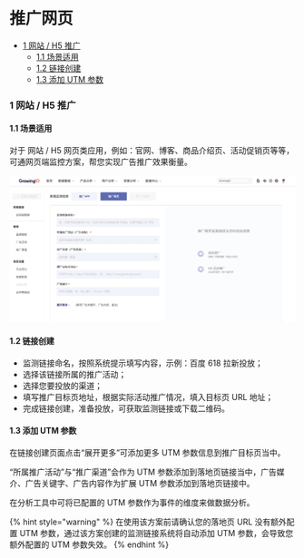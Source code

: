 # 推广网页

* [1 网站 / H5 推广](tui-guang-wang-ye.md#1-wang-zhan-h5-tui-guang) 
  * [1.1 场景适用](tui-guang-wang-ye.md#11-chang-jing-shi-yong)
  * [1.2 链接创建](tui-guang-wang-ye.md#12-lian-jie-chuang-jian)
  * [1.3 添加 UTM 参数](tui-guang-wang-ye.md#13-tian-jia-utm-can-shu)

### 1 网站 / H5 推广 

#### 1.1 场景适用

对于 网站 / H5 网页类应用，例如：官网、博客、商品介绍页、活动促销页等等，可通网页端监控方案，帮您实现广告推广效果衡量。

![](../../.gitbook/assets/image%20%28121%29.png)

#### 1.2 链接创建

* 监测链接命名，按照系统提示填写内容，示例：百度 618 拉新投放；
* 选择该链接所属的推广活动；
* 选择您要投放的渠道；
* 填写推广目标页地址，根据实际活动推广情况，填入目标页 URL 地址；
* 完成链接创建，准备投放，可获取监测链接或下载二维码。

#### 1.3 添加 UTM 参数

在链接创建页面点击“展开更多”可添加更多 UTM 参数信息到推广目标页当中。

“所属推广活动”与“推广渠道”会作为 UTM 参数添加到落地页链接当中，广告媒介、广告关键字、广告内容作为扩展 UTM 参数添加到落地页链接中。

在分析工具中可将已配置的 UTM 参数作为事件的维度来做数据分析。

{% hint style="warning" %}
在使用该方案前请确认您的落地页 URL 没有额外配置 UTM 参数，通过该方案创建的监测链接系统将自动添加 UTM 参数，会导致您额外配置的 UTM 参数失效。
{% endhint %}



